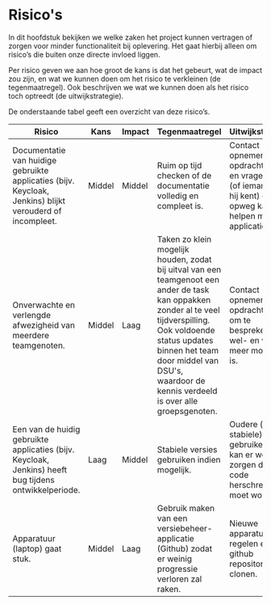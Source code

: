 # Risico's
In dit hoofdstuk bekijken we welke zaken het project kunnen vertragen of zorgen voor minder functionaliteit bij oplevering. Het gaat hierbij alleen om risico’s die buiten onze directe invloed liggen.

Per risico geven we aan hoe groot de kans is dat het gebeurt, wat de impact zou zijn, en wat we kunnen doen om het risico te verkleinen (de tegenmaatregel). Ook beschrijven we wat we kunnen doen als het risico toch optreedt (de uitwijkstrategie).

De onderstaande tabel geeft een overzicht van deze risico’s.

| Risico                                                                                                   | Kans   | Impact | Tegenmaatregel                                                                                                                                                                                                                                                    | Uitwijkstrategie                                                                                                    |
|----------------------------------------------------------------------------------------------------------|--------|--------|-------------------------------------------------------------------------------------------------------------------------------------------------------------------------------------------------------------------------------------------------------------------|---------------------------------------------------------------------------------------------------------------------|
| Documentatie van huidige gebruikte applicaties (bijv. Keycloak, Jenkins) blijkt verouderd of incompleet. | Middel | Middel | Ruim op tijd checken of de documentatie volledig en compleet is.                                                                                                                                                                                                  | Contact opnemen met opdrachtgever en vragen of hij (of iemand die hij kent) ons opweg kan helpen met de applicatie. |
| Onverwachte en verlengde afwezigheid van meerdere teamgenoten.                                           | Middel | Laag   | Taken zo klein mogelijk houden, zodat bij uitval van een teamgenoot een ander de task kan oppakken zonder al te veel tijdverspilling. Ook voldoende status updates binnen het team door middel van DSU's, waardoor de kennis verdeeld is over alle groepsgenoten. | Contact opnemen met opdrachtgever om te bespreken wat wel- en wat niet meer mogelijk is.                            |
| Een van de huidig gebruikte applicaties (bijv. Keycloak, Jenkins) heeft bug tijdens ontwikkelperiode.    | Laag   | Middel | Stabiele versies gebruiken indien mogelijk.                                                                                                                                                                                                                       | Oudere (en stabiele) versie gebruiken. Dit kan er wel voor zorgen dat wat code herschreven moet worden.             |
| Apparatuur (laptop) gaat stuk.                                                                           | Middel | Laag   | Gebruik maken van een versiebeheer-applicatie (Github) zodat er weinig progressie verloren zal raken.                                                                                                                                                             | Nieuwe apparatuur regelen en de github repository clonen.                                                           |